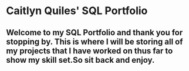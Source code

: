 # Caitlyn Quiles' SQL Portfolio

## Welcome to my SQL Portfolio and thank you for stopping by. This is where I will be storing all of my projects that I have worked on thus far to show my skill set.So sit back and enjoy.
